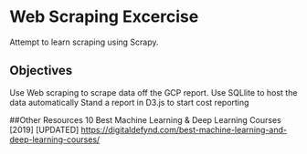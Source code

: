 # Web Scraping Excercise
Attempt to learn scraping using Scrapy. 

## Objectives
Use Web scraping to scrape data off the GCP report.
Use SQLlite to host the data automatically
Stand a report in D3.js to start cost reporting


##Other Resources
10 Best Machine Learning & Deep Learning Courses [2019] [UPDATED]
https://digitaldefynd.com/best-machine-learning-and-deep-learning-courses/
